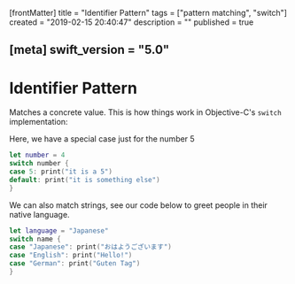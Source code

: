 [frontMatter]
title = "Identifier Pattern"
tags = ["pattern matching", "switch"]
created = "2019-02-15 20:40:47"
description = ""
published = true

[meta]
swift_version = "5.0"
---

# Identifier Pattern

Matches a concrete value. This is how things work in Objective-C\'s
`switch` implementation:

Here, we have a special case just for the number 5

``` Swift
let number = 4
switch number {
case 5: print("it is a 5")
default: print("it is something else")
}
```


We can also match strings, see our code below to greet people
in their native language.

``` Swift
let language = "Japanese"
switch name {
case "Japanese": print("おはようございます")
case "English": print("Hello!")
case "German": print("Guten Tag")
}
```

